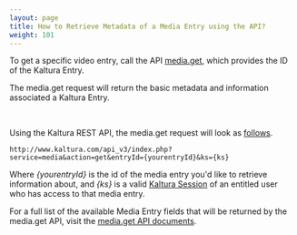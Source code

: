 ```yaml
---
layout: page
title: How to Retrieve Metadata of a Media Entry using the API?
weight: 101
---
```


To get a specific video entry, call the API [media.get](https://developer.kaltura.com/api-docs/#/media.get), which provides the ID of the Kaltura Entry.

The media.get request will return the basic metadata and information associated a Kaltura Entry.

 

Using the Kaltura REST API, the media.get request will look as [follows](http://www.kaltura.com/api_v3/index.php?service=media&action=get&entryId=yourentryId&ks=%7bks%7d).

```
http://www.kaltura.com/api_v3/index.php?service=media&action=get&entryId={yourentryId}&ks={ks}
```

Where *{yourentryId}* is the id of the media entry you'd like to retrieve information about, and *{ks}* is a valid [Kaltura Session](https://vpaas.kaltura.com/documentation/VPaaS-API-Getting-Started/how-to-create-kaltura-session.html) of an entitled user who has access to that media entry.

For a full list of the available Media Entry fields that will be returned by the media.get API, visit the [media.get API documents](https://developer.kaltura.com/api-docs/#/media.get).

 
